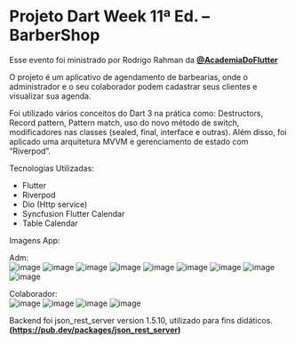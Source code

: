 # Projeto Dart Week 11ª Ed. – BarberShop

Esse evento foi ministrado por Rodrigo Rahman da **[@AcademiaDoFlutter](https://academiadoflutter.com.br/)**
 
O projeto é um aplicativo de agendamento de barbearias, onde o administrador e o seu colaborador podem cadastrar seus clientes e visualizar sua agenda.<br/>

Foi utilizado vários conceitos do Dart 3 na prática como: Destructors, Record pattern, Pattern match, uso do novo método de switch, modificadores nas classes (sealed, final, interface e outras). Além disso, foi aplicado uma arquitetura MVVM e gerenciamento de estado com “Riverpod”.<br/>

Tecnologias Utilizadas: <br/>
* Flutter
* Riverpod
* Dio (Http service)
* Syncfusion Flutter Calendar
* Table Calendar


Imagens App: <br/>

Adm: <br/>
![image](https://github.com/laerthnardelli/dw-barber-shop-flutter/assets/54412289/ad596731-78b6-4682-8f35-59ec58bd6425)
![image](https://github.com/laerthnardelli/dw-barber-shop-flutter/assets/54412289/c6325e41-1512-496a-b73d-97196c4e9e52)
![image](https://github.com/laerthnardelli/dw-barber-shop-flutter/assets/54412289/d08cccfa-29be-4622-8dec-641f342b4a2a)
![image](https://github.com/laerthnardelli/dw-barber-shop-flutter/assets/54412289/19733a1b-574d-4bb7-9caf-a3e0bb2dbc91)
![image](https://github.com/laerthnardelli/dw-barber-shop-flutter/assets/54412289/d2a4996c-b073-43ec-8eef-59a68aa37768)
![image](https://github.com/laerthnardelli/dw-barber-shop-flutter/assets/54412289/814e36de-a291-42b2-8bb6-b9b81ddd760e)
![image](https://github.com/laerthnardelli/dw-barber-shop-flutter/assets/54412289/c83ffe0e-8c8c-49be-9c0f-4f591b9f72d6)
![image](https://github.com/laerthnardelli/dw-barber-shop-flutter/assets/54412289/b765acf8-ce93-4aa8-88e4-2a74c6ba872c)
![image](https://github.com/laerthnardelli/dw-barber-shop-flutter/assets/54412289/d38be56d-2a3e-4d7b-b2d0-8464525ed81a) <br/>


Colaborador: <br/>
![image](https://github.com/laerthnardelli/dw-barber-shop-flutter/assets/54412289/c940351d-e4f6-415e-bcf7-4a9635d4d221)
![image](https://github.com/laerthnardelli/dw-barber-shop-flutter/assets/54412289/ffb942bc-ca8f-48c5-b022-4f42bff40fda)
![image](https://github.com/laerthnardelli/dw-barber-shop-flutter/assets/54412289/0705a234-4d3e-4dd1-9b34-c3e05d9d88b3)
![image](https://github.com/laerthnardelli/dw-barber-shop-flutter/assets/54412289/1e9d5e31-c6e4-453a-a93e-be713ca2f52a) <br/>



Backend foi json_rest_server version 1.5.10, utilizado para fins didáticos. **(https://pub.dev/packages/json_rest_server)**



